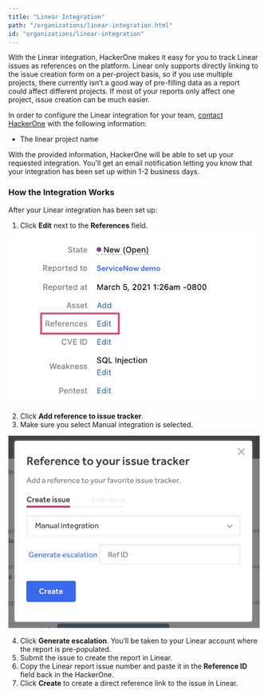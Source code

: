 ```yaml
---
title: "Linear Integration"
path: "/organizations/linear-integration.html"
id: "organizations/linear-integration"
---
```


With the Linear integration, HackerOne makes it easy for you to track Linear issues as references on the platform. Linear only supports directly linking to the issue creation form on a per-project basis, so if you use multiple projects, there currently isn’t a good way of pre-filling data as a report could affect different projects. If most of your reports only affect one project, issue creation can be much easier.

In order to configure the Linear integration for your team, [contact HackerOne](https://support.hackerone.com/hc/en-us/requests/new) with the following information:

- The linear project name

With the provided information, HackerOne will be able to set up your requested integration. You’ll get an email notification letting you know that your integration has been set up within 1-2 business days.

### How the Integration Works
After your Linear integration has been set up:
1. Click **Edit** next to the **References** field.

![Edit References](./images/github-11.png)

2. Click **Add reference to issue tracker**.
3. Make sure you select Manual integration is selected.

![integration](./images/issue-tracker-reference.png)

4. Click **Generate escalation**. You’ll be taken to your Linear account where the report is pre-populated.
3. Submit the issue to create the report in Linear.
4. Copy the Linear report issue number and paste it in the **Reference ID** field back in the HackerOne.
5. Click **Create** to create a direct reference link to the issue in Linear.  
